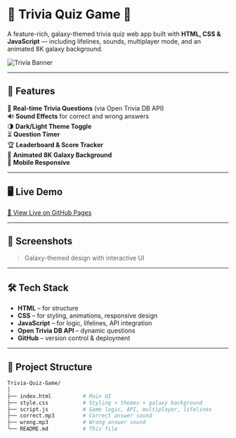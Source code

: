 # 🌌 Trivia Quiz Game 🚀  
A feature-rich, galaxy-themed trivia quiz web app built with **HTML, CSS & JavaScript** — including lifelines, sounds, multiplayer mode, and an animated 8K galaxy background.

![Trivia Banner](https://raw.githubusercontent.com/Chirashri/Trivia-Quiz-Game/main/banner.png)

---

## 🎯 Features

 
🧠 **Real-time Trivia Questions** (via Open Trivia DB API)  
🔊 **Sound Effects** for correct and wrong answers  
🌗 **Dark/Light Theme Toggle**  
⏳ **Question Timer**  
🏆 **Leaderboard & Score Tracker**   
🌌 **Animated 8K Galaxy Background**  
📱 **Mobile Responsive**

---

## 🖥️ Live Demo

[🔗 View Live on GitHub Pages](https://chirashri.github.io/Trivia-Quiz-Game/)

---

## 📸 Screenshots

> Galaxy-themed design with interactive UI



---

## 🛠️ Tech Stack

- **HTML** – for structure  
- **CSS** – for styling, animations, responsive design  
- **JavaScript** – for logic, lifelines, API integration  
- **Open Trivia DB API** – dynamic questions  
- **GitHub** – version control & deployment  

---

## 📂 Project Structure

```bash
Trivia-Quiz-Game/
│
├── index.html          # Main UI
├── style.css           # Styling + themes + galaxy background
├── script.js           # Game logic, API, multiplayer, lifelines
├── correct.mp3         # Correct answer sound
├── wrong.mp3           # Wrong answer sound
└── README.md           # This file
